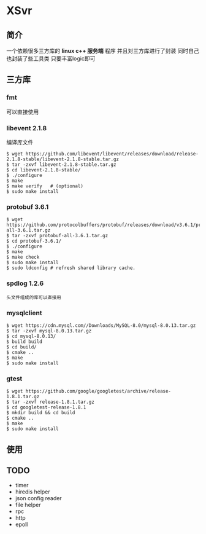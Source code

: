 # XSvr

## 简介

一个依赖很多三方库的 **linux c++ 服务端** 程序
并且对三方库进行了封装
同时自己也封装了些工具类
只要丰富logic即可

## 三方库

### fmt

可以直接使用

### libevent 2.1.8

编译库文件

    $ wget https://github.com/libevent/libevent/releases/download/release-2.1.8-stable/libevent-2.1.8-stable.tar.gz
    $ tar -zxvf libevent-2.1.8-stable.tar.gz
    $ cd libevent-2.1.8-stable/
    $ ./configure
    $ make
    $ make verify   # (optional)
    $ sudo make install

### protobuf 3.6.1

    $ wget https://github.com/protocolbuffers/protobuf/releases/download/v3.6.1/protobuf-all-3.6.1.tar.gz
    $ tar -zxvf protobuf-all-3.6.1.tar.gz
    $ cd protobuf-3.6.1/
    $ ./configure
    $ make
    $ make check
    $ sudo make install
    $ sudo ldconfig # refresh shared library cache.

### spdlog 1.2.6

    头文件组成的库可以直接用

### mysqlclient

    $ wget https://cdn.mysql.com//Downloads/MySQL-8.0/mysql-8.0.13.tar.gz
    $ tar -zxvf mysql-8.0.13.tar.gz
    $ cd mysql-8.0.13/
    $ build build
    $ cd build/
    $ cmake ..
    $ make
    $ sudo make install

### gtest
    
    $ wget https://github.com/google/googletest/archive/release-1.8.1.tar.gz
    $ tar -zxvf release-1.8.1.tar.gz
    $ cd googletest-release-1.8.1
    $ mkdir build && cd build
    $ cmake ..
    $ make
    $ sudo make install

## 使用

## TODO
- timer
- hiredis helper
- json config reader
- file helper
- rpc
- http
- epoll
